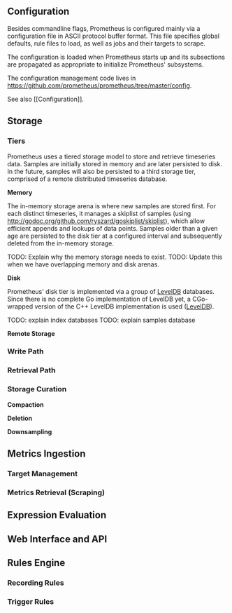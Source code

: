 ## Configuration

Besides commandline flags, Prometheus is configured mainly via a configuration file in ASCII protocol buffer format. This file specifies global defaults, rule files to load, as well as jobs and their targets to scrape.

The configuration is loaded when Prometheus starts up and its subsections are propagated as appropriate to initialize Prometheus' subsystems.

The configuration management code lives in https://github.com/prometheus/prometheus/tree/master/config.

See also [[Configuration]].

## Storage
### Tiers

Prometheus uses a tiered storage model to store and retrieve timeseries data. Samples are initially stored in memory and are later persisted to disk. In the future, samples will also be persisted to a third storage tier, comprised of a remote distributed timeseries database.

**Memory**

The in-memory storage arena is where new samples are stored first. For each distinct timeseries, it manages a skiplist of samples (using http://godoc.org/github.com/ryszard/goskiplist/skiplist), which allow efficient appends and lookups of data points. Samples older than a given age are persisted to the disk tier at a configured interval and subsequently deleted from the in-memory storage.

TODO: Explain why the memory storage needs to exist.
TODO: Update this when we have overlapping memory and disk arenas.

**Disk**

Prometheus' disk tier is implemented via a group of [LevelDB](http://en.wikipedia.org/wiki/LevelDB) databases. Since there is no complete Go implementation of LevelDB yet, a CGo-wrapped version of the C++ LevelDB implementation is used ([LevelDB](https://code.google.com/p/leveldb/)).

TODO: explain index databases
TODO: explain samples database

**Remote Storage**

### Write Path
### Retrieval Path
### Storage Curation

**Compaction**

**Deletion**

**Downsampling**

## Metrics Ingestion
### Target Management
### Metrics Retrieval (Scraping)
## Expression Evaluation
## Web Interface and API
## Rules Engine
### Recording Rules
### Trigger Rules